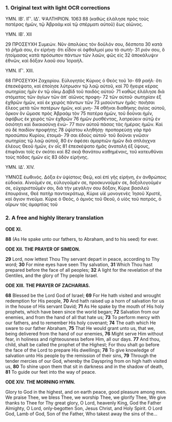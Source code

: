 ### 1. Original text with light OCR corrections

ΥΜΝ. ΙΒʹ. ΙΓʹ. ΙΔʹ. ΨΑΛΤΗΡΙΟΝ. 1063
88 (καθὼς ἐλάλησε πρὸς τοὺς πατέρας ἡμῶν, τῷ Ἀβραὰμ καὶ τῷ
σπέρματι αὐτοῦ) ἕως αἰῶνος.

ΥΜΝ. ΙΒʹ. ΧΙΙ

29 ΠΡΟΣΕΥΧΗ Συμεών. Νῦν ἀπολύεις τὸν δοῦλόν σου, δέσποτα
30 κατὰ τὸ ῥῆμά σου, ἐν εἰρήνῃ· ὅτι εἶδον οἱ ὀφθαλμοί μου τὸ σωτή-
31 ριόν σου, ὃ ἡτοίμασας κατὰ πρόσωπον πάντων τῶν λαῶν, φῶς εἰς
32 ἀποκάλυψιν ἐθνῶν, καὶ δόξαν λαοῦ σου Ἰσραήλ.

ΥΜΝ. ΙΓʹ. ΧΙΙΙ.

68 ΠΡΟΣΕΥΧΗ Ζαχαρίου. Εὐλογητὸς Κύριος ὁ Θεὸς τοῦ Ἰσ-
69 ραήλ· ὅτι ἐπεσκέψατο, καὶ ἐποίησε λύτρωσιν τῷ λαῷ αὐτοῦ, καὶ
70 ἤγειρε κέρας σωτηρίας ἡμῖν ἐν τῷ οἴκῳ Δαβὶδ τοῦ παιδὸς αὐτοῦ·
71 καθὼς ἐλάλησε διὰ στόματος τῶν ἁγίων τῶν ἀπ᾿ αἰῶνος προφη-
72 τῶν αὐτοῦ· σωτηρίαν ἐξ ἐχθρῶν ἡμῶν, καὶ ἐκ χειρὸς πάντων τῶν
73 μισούντων ἡμᾶς· ποιῆσαι ἔλεος μετὰ τῶν πατέρων ἡμῶν, καὶ μνη-
74 σθῆναι διαθήκης ἁγίας αὐτοῦ, ὅρκον ὃν ὤμοσε πρὸς Ἀβραὰμ τὸν
75 πατέρα ἡμῶν, τοῦ δοῦναι ἡμῖν, ἀφόβως ἐκ χειρὸς τῶν ἐχθρῶν
76 ἡμῶν ῥυσθέντας, λατρεύειν αὐτῷ ἐν ὁσιότητι καὶ δικαιοσύνῃ ἐνώ-
77 πιον αὐτοῦ πάσας τὰς ἡμέρας ἡμῶν. Καὶ σὺ δὲ παιδίον προφήτης
78 ὑψίστου κληθήσῃ· προπορεύσῃ γὰρ πρὸ προσώπου Κυρίου, ἑτοιμά-
79 σαι ἐδοὺς αὐτοῦ· τοῦ δοῦναι γνῶσιν σωτηρίας τῷ λαῷ αὐτοῦ,
80 ἐν ἀφέσει ἁμαρτιῶν ἡμῶν διὰ σπλάγχνα ἐλέους Θεοῦ ἡμῶν, ἐν οἷς
81 ἐπεσκέψατο ἡμᾶς ἀνατολὴ ἐξ ὕψους, ἐπιφᾶναι τοῖς ἐν σκότει καὶ
82 σκιᾷ θανάτου καθημένοις, τοῦ κατευθῦναι τοὺς πόδας ἡμῶν εἰς
83 ὁδὸν εἰρήνης.

ΥΜΝ. ΙΔʹ. XIV.

ΥΜΝΟΣ ἑωθινός. Δόξα ἐν ὑψίστοις Θεῷ, καὶ ἐπὶ γῆς εἰρήνη,
ἐν ἀνθρώποις εὐδοκία. Αἰνοῦμέν σε, εὐλογοῦμέν σε, προσκυνοῦμέν
σε, δοξολογοῦμέν σε, εὐχαριστοῦμέν σοι, διὰ τὴν μεγάλην σου
δόξαν, Κύριε βασιλεῦ ἐπουράνιε, Θεὲ πατὴρ παντοκράτωρ, Κύριε
υἱὲ μονογενὲς Ἰησοῦ Χριστὲ, καὶ ἅγιον πνεῦμα. Κύριε ὁ Θεὸς, ὁ
ἀμνὸς τοῦ Θεοῦ, ὁ υἱὸς τοῦ πατρός, ὁ αἴρων τὰς ἁμαρτίας τοῦ

### 2. A free and highly literary translation

**ODE XI.**

**88** (As He spake unto our fathers, to Abraham, and to his seed) for ever.

**ODE XII.**
**THE PRAYER OF SIMEON.**

**29** Lord, now lettest Thou Thy servant depart in peace, according to Thy word;
**30** For mine eyes have seen Thy salvation,
**31** Which Thou hast prepared before the face of all peoples;
**32** A light for the revelation of the Gentiles, and the glory of Thy people Israel.

**ODE XIII.**
**THE PRAYER OF ZACHARIAS.**

**68** Blessed be the Lord God of Israel;
**69** For He hath visited and wrought redemption for His people,
**70** And hath raised up a horn of salvation for us in the house of His servant David;
**71** As He spake by the mouth of His holy prophets, which have been since the world began;
**72** Salvation from our enemies, and from the hand of all that hate us;
**73** To perform mercy with our fathers, and to remember His holy covenant;
**74** The oath which He sware to our father Abraham,
**75** That He would grant unto us, that we, being delivered from the hand of our enemies,
**76** Might serve Him without fear, in holiness and righteousness before Him, all our days.
**77** And thou, child, shalt be called the prophet of the Highest;
For thou shalt go before the face of the Lord to prepare His dwellings;
**78** To give knowledge of salvation unto His people by the remission of their sins,
**79** Through the tender mercies of our God, whereby the Dayspring from on high hath visited us,
**80** To shine upon them that sit in darkness and in the shadow of death,
**81** To guide our feet into the way of peace.

**ODE XIV.**
**THE MORNING HYMN.**

Glory to God in the highest, and on earth peace, good pleasure among men.
We praise Thee, we bless Thee, we worship Thee, we glorify Thee,
We give thanks to Thee for Thy great glory,
O Lord, heavenly King, God the Father Almighty,
O Lord, only-begotten Son, Jesus Christ, and Holy Spirit.
O Lord God, Lamb of God, Son of the Father, Who takest away the sins of the...